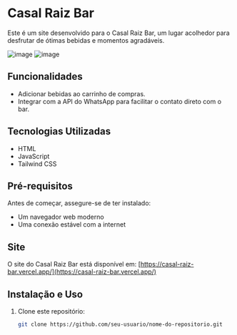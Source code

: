 # Casal Raiz Bar

Este é um site desenvolvido para o Casal Raiz Bar, um lugar acolhedor para desfrutar de ótimas bebidas e momentos agradáveis.

![image](https://github.com/AnytimerBR/projetoCasalRaizBar/assets/160438618/dc6e1d90-2e90-465b-b1f9-551f6d6a6531)
![image](https://github.com/AnytimerBR/projetoCasalRaizBar/assets/160438618/919397bf-2ea3-4869-9948-be345c2e5937)


## Funcionalidades

- Adicionar bebidas ao carrinho de compras.
- Integrar com a API do WhatsApp para facilitar o contato direto com o bar.

## Tecnologias Utilizadas

- HTML
- JavaScript
- Tailwind CSS

## Pré-requisitos

Antes de começar, assegure-se de ter instalado:
- Um navegador web moderno
- Uma conexão estável com a internet

## Site

O site do Casal Raiz Bar está disponível em: [https://casal-raiz-bar.vercel.app/](https://casal-raiz-bar.vercel.app/)

## Instalação e Uso

1. Clone este repositório:
   ```bash
   git clone https://github.com/seu-usuario/nome-do-repositorio.git

